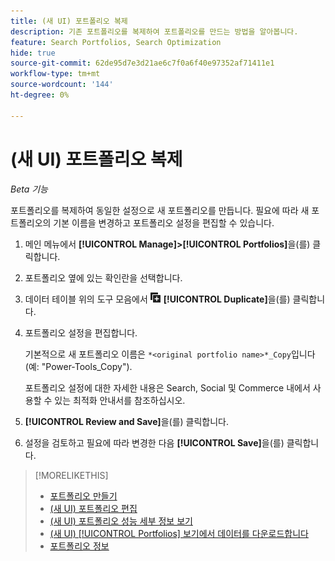 ```yaml
---
title: (새 UI) 포트폴리오 복제
description: 기존 포트폴리오를 복제하여 포트폴리오를 만드는 방법을 알아봅니다.
feature: Search Portfolios, Search Optimization
hide: true
source-git-commit: 62de95d7e3d21ae6c7f0a6f40e97352af71411e1
workflow-type: tm+mt
source-wordcount: '144'
ht-degree: 0%

---
```


# (새 UI) 포트폴리오 복제

*Beta 기능*

포트폴리오를 복제하여 동일한 설정으로 새 포트폴리오를 만듭니다. 필요에 따라 새 포트폴리오의 기본 이름을 변경하고 포트폴리오 설정을 편집할 수 있습니다.

1. 메인 메뉴에서 **[!UICONTROL Manage]>[!UICONTROL Portfolios]**&#x200B;을(를) 클릭합니다.

1. 포트폴리오 옆에 있는 확인란을 선택합니다.

1. 데이터 테이블 위의 도구 모음에서 ![복제](/help/search-social-commerce/assets/duplicate.png "복제") **[!UICONTROL Duplicate]**&#x200B;을(를) 클릭합니다.

1. 포트폴리오 설정을 편집합니다.

   기본적으로 새 포트폴리오 이름은 `*<original portfolio name>*_Copy`입니다(예: &quot;Power-Tools_Copy&quot;).

   포트폴리오 설정에 대한 자세한 내용은 Search, Social 및 Commerce 내에서 사용할 수 있는 최적화 안내서를 참조하십시오.

1. **[!UICONTROL Review and Save]**&#x200B;을(를) 클릭합니다.

1. 설정을 검토하고 필요에 따라 변경한 다음 **[!UICONTROL Save]**&#x200B;을(를) 클릭합니다.

>[!MORELIKETHIS]
>
>* [포트폴리오 만들기](portfolio-create.md)
>* [(새 UI) 포트폴리오 편집](portfolio-edit.md)
>* [(새 UI) 포트폴리오 성능 세부 정보 보기](portfolio-details.md)
>* [(새 UI) [!UICONTROL Portfolios] 보기에서 데이터를 다운로드합니다](portfolio-view-report.md)
>* [포트폴리오 정보](portfolio-about.md)
